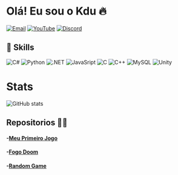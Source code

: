 # Olá! Eu sou o Kdu 🔥

[![Email](https://img.shields.io/badge/Gmail-D14836?style=for-the-badge&logo=gmail&logoColor=white)](http://Carloseduardosilva0750@gmail.com) [![YouTube](https://img.shields.io/badge/Kdu-FF0000?style=for-the-badge&logo=youtube&logoColor=white)](https://www.youtube.com/channel/UCziNGcYnk0JO_9tlb8zxCOw) [![Discord](https://img.shields.io/badge/Kdu_%231279-7289DA?style=for-the-badge&logo=discord&logoColor=white)](http://Discord.com)

## 🚀 Skills
![C#](https://img.shields.io/badge/C%23-239120?style=for-the-badge&logo=c-sharp&logoColor=white) ![Python](https://img.shields.io/badge/Python-3776AB?style=for-the-badge&logo=python&logoColor=white) ![.NET](https://img.shields.io/badge/.NET-5C2D91?style=for-the-badge&logo=.net&logoColor=white) ![JavaSript](https://img.shields.io/badge/JavaScript-F7DF1E?style=for-the-badge&logo=javascript&logoColor=black) ![C](https://img.shields.io/badge/C-00599C?style=for-the-badge&logo=c&logoColor=white) ![C++](https://img.shields.io/badge/C%2B%2B-00599C?style=for-the-badge&logo=c%2B%2B&logoColor=white) ![MySQL](https://img.shields.io/badge/MySQL-00000F?style=for-the-badge&logo=mysql&logoColor=white) ![Unity](https://img.shields.io/badge/Unity-100000?style=for-the-badge&logo=unity&logoColor=white) 

# Stats
![GitHub stats](https://github-readme-stats.vercel.app/api?username=Ol0c&show_icons=true&theme=radical) 


## Repositorios 🧑‍🚀
#### -[Meu Primeiro Jogo](https://github.com/Ol0c/Moderador-De-Ciclo)<br/>
#### -[Fogo Doom](https://github.com/Ol0c/Fogo-Doom)<br/>
#### -[Random Game](https://github.com/Ol0c/Random-Game)<br/>
